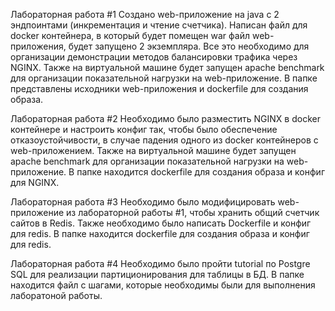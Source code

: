 Лабораторная работа #1
Создано web-приложение на java с 2 эндпоинтами (инкрементация и чтение счетчика). Написан файл для docker контейнера, в который будет помещен war файл web-приложения, будет запущено 2 экземпляра. 
Все это необходимо для организации демонстрации методов балансировки трафика через NGINX. Также на виртуальной машине будет запущен apache benchmark для организации показательной нагрузки на web-приложение.
В папке представлены исходники web-приложения и dockerfile для создания образа.

Лабораторная работа #2
Необходимо было разместить NGINX в docker контейнере и настроить конфиг так, чтобы было обеспечение отказоустойчивости, в случае падения одного из docker контейнеров с web-приложением. Также на виртуальной машине будет запущен apache benchmark для организации показательной нагрузки на web-приложение. В папке находится dockerfile для создания образа и конфиг для NGINX.

Лабораторная работа #3
Необходимо было модифицировать web-приложение из лабораторной работы #1, чтобы хранить общий счетчик сайтов в Redis. Также необходимо было написать Dockerfile и конфиг для redis. В папке находится dockerfile для создания образа и конфиг для redis. 

Лабораторная работа #4
Необходимо было пройти tutorial по Postgre SQL для реализации партиционирования для таблицы в БД. В папке находится файл с шагами, которые необходимы были для выполнения лаборатоной работы.